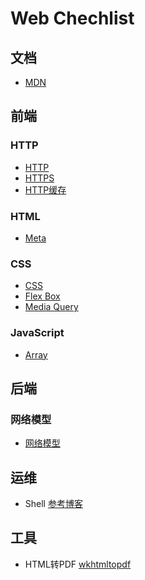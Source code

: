 # Web Chechlist

## 文档

- [MDN](https://developer.mozilla.org/zh-CN/)

## 前端

### HTTP

- [HTTP](http/http.md)
- [HTTPS](http/https.md)
- [HTTP缓存](http/cache.md)

### HTML

- [Meta](html/meta.md)

### CSS

- [CSS](css/css.md)
- [Flex Box](css/flex_box.md)
- [Media Query](css/media_query.md)

### JavaScript

- [Array](https://developer.mozilla.org/zh-CN/docs/Web/JavaScript/Reference/Global_Objects/Array)

## 后端

### 网络模型

- [网络模型](net/IO.md)

## 运维

 - Shell [参考博客](http://www.cnblogs.com/f-ck-need-u/p/7048359.html#blogshell)

## 工具

- HTML转PDF [wkhtmltopdf](https://wkhtmltopdf.org/usage/wkhtmltopdf.txt)
